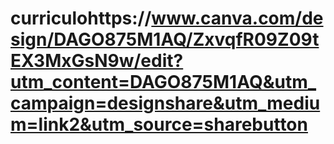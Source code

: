 # curriculohttps://www.canva.com/design/DAGO875M1AQ/ZxvqfR09Z09tEX3MxGsN9w/edit?utm_content=DAGO875M1AQ&utm_campaign=designshare&utm_medium=link2&utm_source=sharebutton
